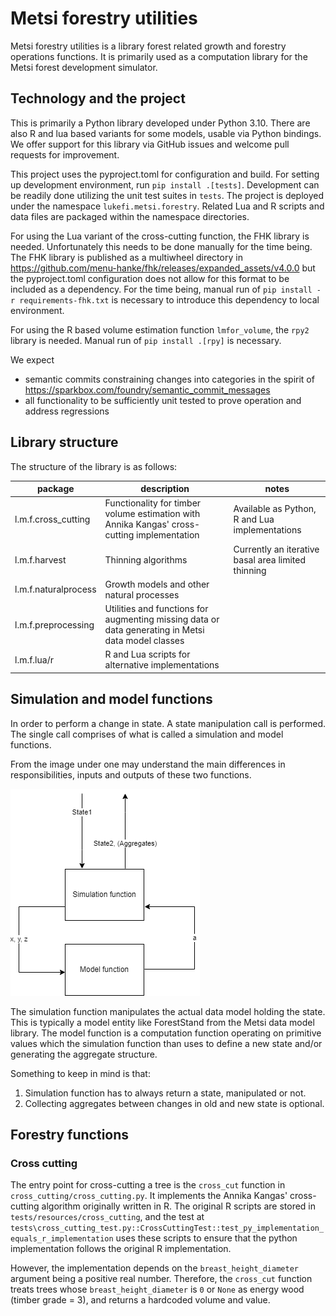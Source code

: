 # Metsi forestry utilities

Metsi forestry utilities is a library forest related growth and forestry operations functions. It is primarily used as
a computation library for the Metsi forest development simulator.

## Technology and the project

This is primarily a Python library developed under Python 3.10. There are also R and lua based variants for some models,
usable via Python bindings. We offer support for this library via GitHub issues and welcome pull requests for
improvement.

This project uses the pyproject.toml for configuration and build. For setting up development environment, run
`pip install .[tests]`. Development can be readily done utilizing the unit test suites in `tests`. The project is
deployed under the namespace `lukefi.metsi.forestry`. Related Lua and R scripts and data files are packaged within the
namespace directories.

For using the Lua variant of the cross-cutting function, the FHK library is needed. Unfortunately this needs to be done
manually for the time being. The FHK library is published as a multiwheel directory in
https://github.com/menu-hanke/fhk/releases/expanded_assets/v4.0.0 but the pyproject.toml configuration does not allow
for this format to be included as a dependency. For the time being, manual run of `pip install -r requirements-fhk.txt`
is necessary to introduce this dependency to local environment.

For using the R based volume estimation function `lmfor_volume`, the `rpy2` library is needed. Manual run
of `pip install .[rpy]` is necessary.

We expect

* semantic commits constraining changes into categories in the spirit of
  https://sparkbox.com/foundry/semantic_commit_messages
* all functionality to be sufficiently unit tested to prove operation and address regressions

## Library structure

The structure of the library is as follows:

| package              | description                                                                                        | notes                                              |
|----------------------|----------------------------------------------------------------------------------------------------|----------------------------------------------------|
| l.m.f.cross_cutting  | Functionality for timber volume estimation with Annika Kangas' cross-cutting implementation        | Available as Python, R and Lua implementations     |
| l.m.f.harvest        | Thinning algorithms                                                                                | Currently an iterative basal area limited thinning |
| l.m.f.naturalprocess | Growth models and other natural processes                                                          ||
| l.m.f.preprocessing  | Utilities and functions for augmenting missing data or data generating in Metsi data model classes ||
| l.m.f.lua/r          | R and Lua scripts for alternative implementations                                                  ||

## Simulation and model functions

In order to perform a change in state. A state manipulation call is performed. The single call comprises of what is
called a simulation and model functions.

From the image under one may understand the main differences in responsibilities, inputs and outputs of these two
functions.

![Function division](doc/simulator-and-model-function.drawio.png)

The simulation function manipulates the actual data model holding the state. This is typically a model entity like
ForestStand from the Metsi data model library. The model function is a computation function operating on primitive
values which the simulation function than uses to define a new state and/or generating the aggregate structure.

Something to keep in mind is that:

1) Simulation function has to always return a state, manipulated or not.
2) Collecting aggregates between changes in old and new state is optional.

## Forestry functions

### Cross cutting

The entry point for cross-cutting a tree is the `cross_cut` function in `cross_cutting/cross_cutting.py`. It implements
the Annika Kangas' cross-cutting algorithm originally written in R. The original R scripts are stored
in `tests/resources/cross_cutting`, and the test
at `tests\cross_cutting_test.py::CrossCuttingTest::test_py_implementation_equals_r_implementation` uses these scripts to
ensure that the python implementation follows the original R implementation.

However, the implementation depends on the `breast_height_diameter` argument being a positive real number. Therefore,
the `cross_cut` function treats trees whose `breast_height_diameter` is `0` or `None` as energy wood (timber grade = 3),
and returns a hardcoded volume and value.


